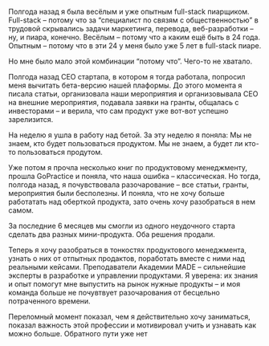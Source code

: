 Полгода назад я была весёлым и уже опытным full-stack пиарщиком. Full-stack – потому что за “специалист по связям с общественностью” в трудовой скрывались задачи маркетинга, перевода, веб-разработки – ну, и пиара, конечно. Весёлым – потому что а каким ещё быть в 24 года. Опытным – потому что в эти 24 у меня было уже 5 лет в full-stack пиаре. 

Но мне было мало этой комбинации “потому что”. Чего-то не хватало. 

Полгода назад СЕО стартапа, в котором я тогда работала, попросил меня вычитать бета-версию нашей плаформы. До этого момента я писала статьи, организовала наши мероприятия и организовывала СЕО на внешние мероприятия, подавала заявки на гранты, общалась с инвесторами – и верила, что сам продукт уже вот-вот успешно зарелизится. 

На неделю я ушла в работу над бетой. За эту неделю я поняла: 
Мы не знаем, кто будет пользоваться продуктом.
Мы не знаем, а будет ли кто-то пользоваться продутом.  

Уже потом я прочла несколько книг по продуктовому менеджменту, прошла GoPractice и поняла, что наша ошибка – классическая. Но тогда, полгода назад, я почувствовала разочарование – все статьи, гранты, мероприятия были бесполезны. И поняла, что не хочу больше работатать над оберткой продукта, зато очень хочу разобраться в нем самом. 

За последние 6 месяцев мы смогли из одного неудочного старта сделать два разных мини-продукта. Оба решения продали.

Теперь я хочу разобраться в тонкостях продуктового менеджмента, узнать о них от отпытных продактов, поработать вместе с ними над реальными кейсами. Преподаватели Академии MADE – сильнейшие эксперты в разработке и управлении продуктами. Я уверена: их знания и опыт помогут мне выпустить на рынок нужные продукты – и моя команда больше не почувтвует разочарования от бесцельно потраченного времени.     

Переломный момент показал, чем я действительно хочу заниматься, показал важность этой профессии и мотивировал учить и узнавать как можно больше. Обратного пути уже нет
